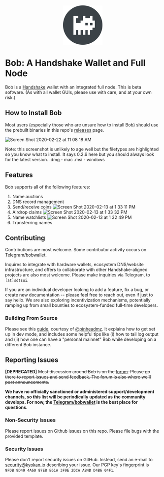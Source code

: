 <p align="center"><img src="./resources/icons/128x128.png"></p>

# Bob: A Handshake Wallet and Full Node

Bob is a [Handshake](https://handshake.org) wallet with an integrated full node.
This is beta software.
(As with all wallet GUIs, please use with care, and at your own risk.)

## How to Install Bob

Most users (especially those who are unsure how to install Bob) should use the prebuilt binaries in this repo's [releases](https://github.com/kyokan/bob-wallet/releases) page.

![Screen Shot 2020-02-22 at 11 08 18 AM](https://user-images.githubusercontent.com/8230144/75097836-06f48480-5564-11ea-85db-64251184e7bf.png)

Note: this screenshot is unlikely to age well but the filetypes are highlighted so you know what to install. It says 0.2.6 here but you should always look for the latest version.
.dmg - mac
.msi - windows

## Features

Bob supports all of the following features:

1. Name auctions
2. DNS record management
3. Send/receive coins
![Screen Shot 2020-02-13 at 1 33 11 PM](https://user-images.githubusercontent.com/8230144/74480855-8a2c2100-4e66-11ea-9d29-63e474f47e23.png)
4. Airdrop claims
![Screen Shot 2020-02-13 at 1 33 32 PM](https://user-images.githubusercontent.com/8230144/74480849-87313080-4e66-11ea-8097-421592a9a55f.png)
5. Name watchlists
![Screen Shot 2020-02-13 at 1 32 49 PM](https://user-images.githubusercontent.com/8230144/74480856-8ac4b780-4e66-11ea-90c0-48c5444d0745.png)
6. Transferring names

## Contributing

Contributions are most welcome.  Some contributor activity occurs on [Telegram/bobwallet](https://t.me/bobwallet).

Inquires to integrate with hardware wallets, ecosystem DNS/website infrastructure, and offers to collaborate with other Handshake-aligned projects are also most welcome.  Please make inquiries via Telegram, to `[at]sdtsui`.

If you are an individual developer looking to add a feature, fix a bug, or create new documentation -- please feel free to reach out, even if just to say hello.  We are also exploring incentivization mechanisms, potentially ramping up from small bounties to ecosystem-funded full-time developers.

### Building From Source

Please see this [guide](https://gist.github.com/pinheadmz/314aed5123d29cb89bfc6a7db9f4d02e), courtesy of [@pinheadmz](https://github.com/pinheadmz).  It explains how to get set up in dev mode, and includes some helpful tips like (i) how to tail log output and (ii) how one can have a "personal mainnet" Bob while developing on a different Bob instance.

## Reporting Issues

**[DEPRECATED]** ~~Most discussion around Bob is on the [forum](https://forum.kyokan.io). Please go there to report issues and send feedback. The forum is also where we'll post announcements.~~

**We have no officially sanctioned or administered support/development channels, so this list will be periodically updated as the community develops. For now, the [Telegram/bobwallet](https://t.me/bobwallet) is the best place for questions.**

### Non-Security Issues

Please report issues on Github issues on this repo. Please file bugs with the provided template.

### Security Issues

Please don't report security issues on GitHub. Instead, send an e-mail to [security@kyokan.io](mailto:security@kyokan.io) describing your issue. Our PGP key's fingerprint is `9FDB 9D49 4A60 87E8 E61A 3F9E 2DCA AB4D D4B6 04F1`.
